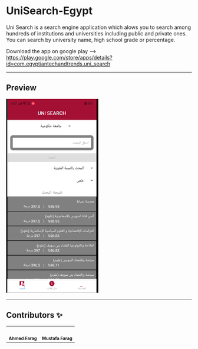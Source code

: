 # UniSearch-Egypt

Uni Search is a search engine application which alows you to search among hundreds of institutions and universities including public and private ones.
You can search by university name, high school grade or percentage.

Download the app on google play --> https://play.google.com/store/apps/details?id=com.egyptiantechandtrends.uni_search

---

## Preview


<img src="images/uniSearch.png" width="250" />


---

## Contributors ✨

<!-- ALL-CONTRIBUTORS-LIST:START - Do not remove or modify this section -->
<!-- prettier-ignore-start -->
<!-- markdownlint-disable -->
<table>
  <tr>
    <td align="center"><a href="https://github.com/ahmedfarag9"><img src="https://avatars3.githubusercontent.com/u/44787287?s=400&v=4" width="100px;" alt=""/><br /><sub><b>Ahmed Farag</b></sub></a><br /> </td>
    <td align="center"><a href="https://github.com/mustafafarag"><img src="https://avatars1.githubusercontent.com/u/33010860?s=400&v=4" width="100px;" alt=""/><br /><sub><b>Mustafa Farag</b></sub></a><br /> </td>
  </tr>
</table>

<!-- markdownlint-enable -->
<!-- prettier-ignore-end -->

<!-- ALL-CONTRIBUTORS-LIST:END -->
